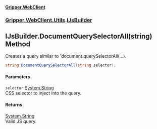 #### [Gripper.WebClient](index 'index')
### [Gripper.WebClient.Utils](Gripper_WebClient_Utils 'Gripper.WebClient.Utils').[IJsBuilder](Gripper_WebClient_Utils_IJsBuilder 'Gripper.WebClient.Utils.IJsBuilder')
## IJsBuilder.DocumentQuerySelectorAll(string) Method
Creates a query similar to 'document.querySelectorAll(...).  
```csharp
string DocumentQuerySelectorAll(string selector);
```
#### Parameters
<a name='Gripper_WebClient_Utils_IJsBuilder_DocumentQuerySelectorAll(string)_selector'></a>
`selector` [System.String](https://docs.microsoft.com/en-us/dotnet/api/System.String 'System.String')  
CSS selector to inject into the query.
  
#### Returns
[System.String](https://docs.microsoft.com/en-us/dotnet/api/System.String 'System.String')  
Valid JS query.
